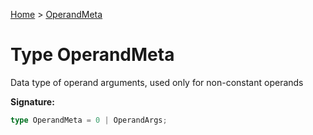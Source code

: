 [Home](../index.md) &gt; [OperandMeta](./operandmeta.md)

# Type OperandMeta

Data type of operand arguments, used only for non-constant operands

<b>Signature:</b>

```typescript
type OperandMeta = 0 | OperandArgs;
```
